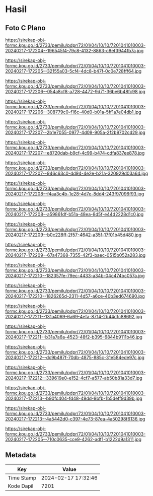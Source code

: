 # Hasil

## Foto C Plano

https://sirekap-obj-formc.kpu.go.id/2733/pemilu/pdpr/72/01/04/10/10/7201041010003-20240217-172204--196545f4-79c8-4132-8863-c8ef3944fb7a.jpg

https://sirekap-obj-formc.kpu.go.id/2733/pemilu/pdpr/72/01/04/10/10/7201041010003-20240217-172205--32155a03-5cf4-4dc8-b47f-0c0e728fff64.jpg

https://sirekap-obj-formc.kpu.go.id/2733/pemilu/pdpr/72/01/04/10/10/7201041010003-20240217-172206--054a8cf8-a728-4472-9d71-36be6b48fc98.jpg

https://sirekap-obj-formc.kpu.go.id/2733/pemilu/pdpr/72/01/04/10/10/7201041010003-20240217-172206--308779c0-f16c-40d0-b01a-5ff1a7e04db1.jpg

https://sirekap-obj-formc.kpu.go.id/2733/pemilu/pdpr/72/01/04/10/10/7201041010003-20240217-172207--2b1e7055-0977-4d09-905a-2f2b9702cd29.jpg

https://sirekap-obj-formc.kpu.go.id/2733/pemilu/pdpr/72/01/04/10/10/7201041010003-20240217-172207--e8720dab-b9cf-4c99-b474-cdfa837ee878.jpg

https://sirekap-obj-formc.kpu.go.id/2733/pemilu/pdpr/72/01/04/10/10/7201041010003-20240217-172207--946c63c0-dd94-4e2e-b21a-320929d03a64.jpg

https://sirekap-obj-formc.kpu.go.id/2733/pemilu/pdpr/72/01/04/10/10/7201041010003-20240217-172208--f4aa3c4b-1e28-4d7e-8dd4-243f97096f93.jpg

https://sirekap-obj-formc.kpu.go.id/2733/pemilu/pdpr/72/01/04/10/10/7201041010003-20240217-172208--a59861df-b51a-48ea-8d5f-e44d2228d1c0.jpg

https://sirekap-obj-formc.kpu.go.id/2733/pemilu/pdpr/72/01/04/10/10/7201041010003-20240217-172209--b0c228ff-2f57-4642-a35f-17f01b45d480.jpg

https://sirekap-obj-formc.kpu.go.id/2733/pemilu/pdpr/72/01/04/10/10/7201041010003-20240217-172209--67a47368-7355-42f3-baec-0515b052a283.jpg

https://sirekap-obj-formc.kpu.go.id/2733/pemilu/pdpr/72/01/04/10/10/7201041010003-20240217-172210--182357fe-79ec-4433-a34b-04c474bc057a.jpg

https://sirekap-obj-formc.kpu.go.id/2733/pemilu/pdpr/72/01/04/10/10/7201041010003-20240217-172210--1826265d-2311-4d57-a6ce-40b3ed674690.jpg

https://sirekap-obj-formc.kpu.go.id/2733/pemilu/pdpr/72/01/04/10/10/7201041010003-20240217-172211--131a4069-6a69-4efa-8714-2b44c1c88692.jpg

https://sirekap-obj-formc.kpu.go.id/2733/pemilu/pdpr/72/01/04/10/10/7201041010003-20240217-172211--b31a7a6a-4523-48f2-b395-6844b9111b46.jpg

https://sirekap-obj-formc.kpu.go.id/2733/pemilu/pdpr/72/01/04/10/10/7201041010003-20240217-172212--dc9b487f-70db-4875-885c-31e584ede97c.jpg

https://sirekap-obj-formc.kpu.go.id/2733/pemilu/pdpr/72/01/04/10/10/7201041010003-20240217-172212--339619e0-e152-4cf7-a577-ab50b81a33d7.jpg

https://sirekap-obj-formc.kpu.go.id/2733/pemilu/pdpr/72/01/04/10/10/7201041010003-20240217-172213--b90fc404-fd48-49dd-9bfb-1b5deff9d39b.jpg

https://sirekap-obj-formc.kpu.go.id/2733/pemilu/pdpr/72/01/04/10/10/7201041010003-20240217-172213--4a5442d0-c397-4e73-87ea-4a50298f6136.jpg

https://sirekap-obj-formc.kpu.go.id/2733/pemilu/pdpr/72/01/04/10/10/7201041010003-20240217-172205--710c0635-cce9-4262-adf1-b1222d9a1311.jpg


## Metadata

| Key        | Value               |
| ---------- | ------------------- |
| Time Stamp | 2024-02-17 17:32:46 |
| Kode Dapil | 7201                |



